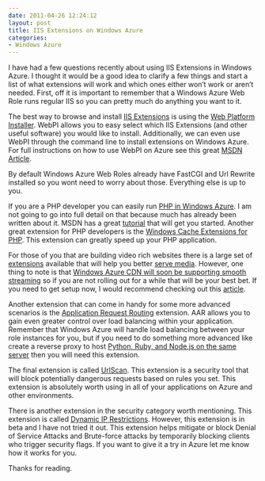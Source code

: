 ```yaml
---
date: 2011-04-26 12:24:12
layout: post
title: IIS Extensions on Windows Azure
categories:
- Windows Azure
---
```


I have had a few questions recently about using IIS Extensions in Windows Azure. I thought it would be a good idea to clarify a few things and start a list of what extensions will work and which ones either won’t work or aren’t needed. First, off it is important to remember that a Windows Azure Web Role runs regular IIS so you can pretty much do anything you want to it.

 

The best way to browse and install [IIS Extensions](http://www.iis.net/download/) is using the [Web Platform Installer](http://www.microsoft.com/web/downloads/platform.aspx). WebPI allows you to easy select which IIS Extensions (and other useful software) you would like to install. Additionally, we can even use WebPI through the command line to install extensions on Windows Azure. For full instructions on how to use WebPI on Azure see this great [MSDN Article](http://msdn.microsoft.com/en-us/library/gg433059.aspx).

 

By default Windows Azure Web Roles already have FastCGI and Url Rewrite installed so you wont need to worry about those. Everything else is up to you.

 

If you are a PHP developer you can easily run [PHP in Windows Azure](http://php.iis.net/). I am not going to go into full detail on that because much has already been written about it. MSDN has a great [tutorial](http://msdn.microsoft.com/en-us/library/gg433059.aspx) that will get you started. Another great extension for PHP developers is the [Windows Cache Extensions for PHP](http://www.iis.net/download/WinCacheForPhp). This extension can greatly speed up your PHP application.

 

For those of you that are building video rich websites there is a large set of [extensions](http://www.iis.net/download/ServeMedia) available that will help you better [serve media](http://www.iis.net/download/ServeMedia). However, one thing to note is that [Windows Azure CDN will soon be supporting smooth streaming](http://www.microsoft.com/windowsazure/cdn/default.aspx) so if you are not rolling out for a while that will be your best bet. If you need to get setup now, I would recommend checking out this [article](http://blog.smarx.com/posts/smooth-streaming-with-windows-azure-blobs-and-cdn).

 

Another extension that can come in handy for some more advanced scenarios is the [Application Request Routing](http://www.iis.net/download/ApplicationRequestRouting) extension. AAR allows you to gain even greater control over load balancing within your application. Remember that Windows Azure will handle load balancing between your role instances for you, but if you need to do something more advanced like create a reverse proxy to host [Python, Ruby, and Node.js on the same server](http://blog.smarx.com/posts/node-js-ruby-and-python-in-windows-azure-my-mix-talk) then you will need this extension.

 

The final extension is called [UrlScan](http://www.iis.net/download/UrlScan). This extension is a security tool that will block potentially dangerous requests based on rules you set. This extension is absolutely worth using in all of your applications on Azure and other environments.

 

There is another extension in the security category worth mentioning. This extension is called [Dynamic IP Restrictions](http://www.iis.net/download/DynamicIPRestrictions). However, this extension is in beta and I have not tried it out. This extension helps mitigate or block Denial of Service Attacks and Brute-force attacks by temporarily blocking clients who trigger security flags. If you want to give it a try in Azure let me know how it works for you.

 

Thanks for reading.
